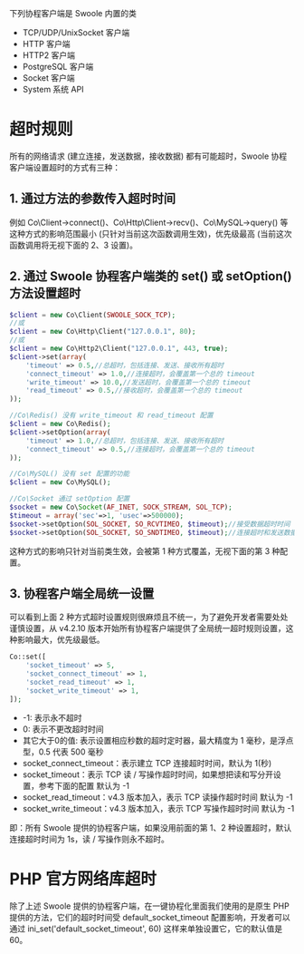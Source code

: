 下列协程客户端是 Swoole 内置的类
* TCP/UDP/UnixSocket 客户端
* HTTP 客户端
* HTTP2 客户端
* PostgreSQL 客户端
* Socket 客户端
* System 系统 API

# 超时规则
所有的网络请求 (建立连接，发送数据，接收数据) 都有可能超时，Swoole 协程客户端设置超时的方式有三种：

## 1. 通过方法的参数传入超时时间
例如 Co\Client->connect()、Co\Http\Client->recv()、Co\MySQL->query() 等         
这种方式的影响范围最小 (只针对当前这次函数调用生效)，优先级最高 (当前这次函数调用将无视下面的 2、3 设置)。

## 2. 通过 Swoole 协程客户端类的 set() 或 setOption() 方法设置超时 
```php
$client = new Co\Client(SWOOLE_SOCK_TCP);
//或
$client = new Co\Http\Client("127.0.0.1", 80);
//或
$client = new Co\Http2\Client("127.0.0.1", 443, true);
$client->set(array(
    'timeout' => 0.5,//总超时，包括连接、发送、接收所有超时
    'connect_timeout' => 1.0,//连接超时，会覆盖第一个总的 timeout
    'write_timeout' => 10.0,//发送超时，会覆盖第一个总的 timeout
    'read_timeout' => 0.5,//接收超时，会覆盖第一个总的 timeout
));

//Co\Redis() 没有 write_timeout 和 read_timeout 配置
$client = new Co\Redis();
$client->setOption(array(
    'timeout' => 1.0,//总超时，包括连接、发送、接收所有超时
    'connect_timeout' => 0.5,//连接超时，会覆盖第一个总的 timeout 
));

//Co\MySQL() 没有 set 配置的功能
$client = new Co\MySQL();

//Co\Socket 通过 setOption 配置
$socket = new Co\Socket(AF_INET, SOCK_STREAM, SOL_TCP);
$timeout = array('sec'=>1, 'usec'=>500000);
$socket->setOption(SOL_SOCKET, SO_RCVTIMEO, $timeout);//接受数据超时时间
$socket->setOption(SOL_SOCKET, SO_SNDTIMEO, $timeout);//连接超时和发送数据超时的配置
```
这种方式的影响只针对当前类生效，会被第 1 种方式覆盖，无视下面的第 3 种配置。

## 3. 协程客户端全局统一设置
可以看到上面 2 种方式超时设置规则很麻烦且不统一，为了避免开发者需要处处谨慎设置，从 v4.2.10 版本开始所有协程客户端提供了全局统一超时规则设置，这种影响最大，优先级最低。
```php
Co::set([
    'socket_timeout' => 5,
    'socket_connect_timeout' => 1,
    'socket_read_timeout' => 1,
    'socket_write_timeout' => 1,
]);
```
- -1: 表示永不超时
- 0: 表示不更改超时时间
- 其它大于0的值: 表示设置相应秒数的超时定时器，最大精度为 1 毫秒，是浮点型，0.5 代表 500 毫秒
- socket_connect_timeout：表示建立 TCP 连接超时时间，默认为 1(秒)
- socket_timeout：表示 TCP 读 / 写操作超时时间，如果想把读和写分开设置，参考下面的配置 默认为 -1
- socket_read_timeout：v4.3 版本加入，表示 TCP 读操作超时时间 默认为 -1
- socket_write_timeout：v4.3 版本加入，表示 TCP 写操作超时时间 默认为 -1

即：所有 Swoole 提供的协程客户端，如果没用前面的第 1、2 种设置超时，默认连接超时时间为 1s，读 / 写操作则永不超时。

# PHP 官方网络库超时
除了上述 Swoole 提供的协程客户端，在一键协程化里面我们使用的是原生 PHP 提供的方法，它们的超时时间受 default_socket_timeout 配置影响，开发者可以通过 ini_set('default_socket_timeout', 60) 这样来单独设置它，它的默认值是 60。       